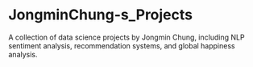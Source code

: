 # JongminChung-s_Projects
A collection of data science projects by Jongmin Chung, including NLP sentiment analysis, recommendation systems, and global happiness analysis.



